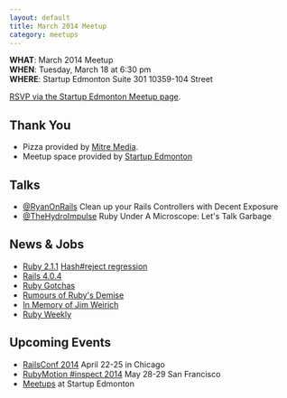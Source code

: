 ```yaml
---
layout: default
title: March 2014 Meetup
category: meetups
---
```


**WHAT**: March 2014 Meetup   
**WHEN**: Tuesday, March 18 at 6:30 pm  
**WHERE**: Startup Edmonton Suite 301 10359-104 Street  

[RSVP via the Startup Edmonton Meetup page](http://www.meetup.com/startupedmonton/events/qtzfrgysfbxb/).

## Thank You

* Pizza provided by [Mitre Media](http://mitremedia.com/).
* Meetup space provided by [Startup Edmonton](http://www.startupedmonton.com/)

## Talks

* [@RyanOnRails](https://twitter.com/ryanonrails) Clean up your Rails Controllers with Decent Exposure
* [@TheHydroImpulse](https://twitter.com/TheHydroImpulse) Ruby Under A Microscope: Let's Talk Garbage

## News &amp; Jobs

* [Ruby 2.1.1](https://www.ruby-lang.org/en/news/2014/02/24/ruby-2-1-1-is-released/) [Hash#reject regression](https://www.ruby-lang.org/en/news/2014/03/10/regression-of-hash-reject-in-ruby-2-1-1)
* [Rails 4.0.4](http://weblog.rubyonrails.org/2014/3/14/Rails-4-0-4-has-been-released/)
* [Ruby Gotchas](http://blog.elpassion.com/ruby-gotchas/)
* [Rumours of Ruby's Demise](http://devblog.avdi.org/2014/02/23/rumors-of-rubys-demise/)
* [In Memory of Jim Weirich](http://confreaks.com/events/imjw2014)
* [Ruby Weekly](http://rubyweekly.com/issues)

## Upcoming Events

* [RailsConf 2014](http://www.railsconf.com/) April 22-25 in Chicago
* [RubyMotion #inspect 2014](http://www.rubymotion.com/conference/2014/) May 28-29 San Francisco
* [Meetups](http://www.meetup.com/startupedmonton/) at Startup Edmonton 
